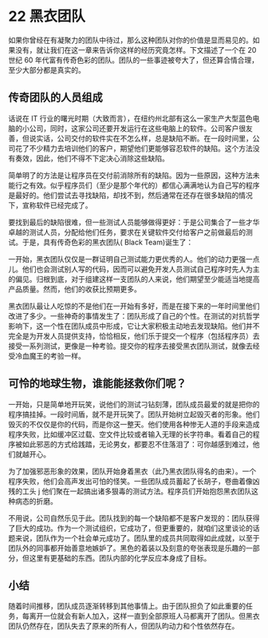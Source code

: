 # 22 黑衣团队

如果你曾经在有凝聚力的团队中待过，那么这种团队对你的价值是显而易见的。如果没有，就让我们在这一章来告诉你这样的经历究竟怎样。下文描述了一个在 20 世纪 60 年代富有传奇色彩的团队。团队的一些事迹被夸大了，但还算合情合理，至少大部分都是真实的。

## 传奇团队的人员组成

话说在 IT 行业的曙光时期（大致而言），在纽约州北部有这么一家生产大型蓝色电脑的小公司，同时，这家公司还要开发运行在这些电脑上的软件。公司客户很友善，但说实话，公司交付的软件实在不怎么样，总是缺陷不断。在一段时间里，公司花了不少精力去培训他们的客户，期望他们更能够容忍软件的缺陷。这个方法没有奏效，因此，他们不得不下定决心消除这些缺陷。

简单明了的方法是让程序员在交付前消除所有的缺陷。因为一些原因，这种方法未能行之有效。似乎程序员们（至少是那个年代的）都信心满满地认为自己写的程序是最好的。他们尝试去寻找缺陷，却找不到，然后通常在还存在很多缺陷的情况下，宣称软件已经完成了。

要找到最后的缺陷很难，但一些测试人员能够做得更好：于是公司集合了一些才华卓越的测试人员，分配给他们任务，要求在关键软件交付给客户之前做最后的测试。于是，具有传奇色彩的黑衣团队( Black Team)诞生了：

一开始，黑衣团队仅仅是一群证明自己测试能力更优秀的人。他们的动力更强一点儿。他们也会测试别人写的代码，因而可以避免开发人员测试自己程序时先人为主的偏见。归根到底，对于组建这样一支团队的人来说，他们期望至少能适当地提高产品质量。然而，他们的收获比预期更多。

黑衣团队最让人吃惊的不是他们在一开始有多好，而是在接下来的一年时间里他们改进了多少。一些神奇的事情发生了：团队形成了自己的个性。在测试的对抗哲学影响下，这一个性在团队成员中形成，它让大家积极主动地去发现缺陷。他们并不完全是为开发人员提供支持，恰恰相反，他们乐于提交一个程序（包括程序员）去接受一系列测试，更像是一种考验。提交你的程序去接受黑衣团队测试，就像去经受冷血魔王的考验一样。

## 可怜的地球生物，谁能能拯救你们呢？

一开始，只是简单地开玩笑，说他们的测试刁钻刻薄，团队成员最爱的就是把你的程序搞挂掉。一段时间盾，就不是开玩笑了。团队开始树立起毁灭者的形象。他们毁灭的不仅仅是你的代码，而是你这一整天。他们使用各种惨无人道的手段来造成程序失败，比如缓冲区过载、空文件比较或者输入无理的长字符串。看着自己的程序被如此邪恶的方式给践踏，无论男女，都要忍不住落泪了：可你越感到难过，他们就越开心。

为了加强邪恶形象的效果，团队开始身着黑衣（此乃黑衣团队得名的由来）。一个程序失败，他们会高声发出可怕的怪笑。一些团队成员蓄起了长胡子，卷曲着像凶残的工头 j 他们聚在一起搞出诸多狠毒的测试方法。程序员们开始抱怨黑衣团队这种病态的折磨。

不用说，公司自然乐见于此。团队找到的每一个缺陷都不是客户发现的：团队获得了巨大的成功。作为一个测试组织，它成功了，但更重要的，就咱们这里谈论的话题来说，团队作为一个社会单元成功了。团队里的成员共同取得如此成就，以至于团队外的同事都开始善意地嫉妒了。黑色的着装以及刻意的夸张表现是乐趣的一部分，但这里有更基础的东西。团队内部的化学反应本身成了目标。

## 小结

随着时间推移，团队成员逐渐转移到其他事情上。由于团队担负了如此重要的任务，每离开一位就会有新人加入，这样一直到全部原班人马都离开了团队。但黑衣团队仍然存在，团队失去了原来的所有人，但团队昀动力和个性依然存在。
